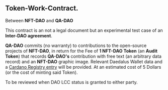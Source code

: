 ## Token-Work-Contract.

Between **NFT-DAO** and **QA-DAO**

This contract is an not a legal document but an experimental test case of an **Inter-DAO agreement**.

**QA-DAO** commits (no warranty) to contributions to the open-source projects of **NFT-DAO**, in return for the Fee of **1 NFT-DAO Token** (an **Audit Token**) that records **QA-DAO's** contribution with free text (an arbitrary data record) and an **NFT-DAO** graphic image. Relevant Daedalus Wallet data and a [Cardano Registry entry](https://forum.cardano.org/t/introducing-the-cardano-token-registry-for-on-chain-identifiers/57594) will be provided. At an estimated cost of 5 Dollars (or the cost of minting said Token).

To be reviewed when DAO LCC status is granted to either party.
